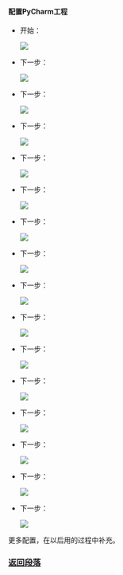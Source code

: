 #### 配置PyCharm工程 ####
- 开始：

	![](./0.pycharm-community-first-start.png)
- 下一步：

	![](./1.pycharm-community-jetbrains-privacy-policy.png)
- 下一步：

	![](./2.pycharm-community-initial-configuration.png)
- 下一步：

	![](./3.pycharm-community-new-project.png)
- 下一步：

	![](./4.pycharm-community-new-project-by-open-folder.png)
- 下一步：

	![](./5.pycharm-community-workspace.png)
- 下一步：

	![](./6.pycharm-community-menu-file.png)
- 下一步：

	![](./7.pycharm-community-settings-project-interpreter.png)
- 下一步：

	![](./8.pycharm-community-settings-project-interpreter-a.png)
- 下一步：

	![](./9.pycharm-community-settings-project-interpreter-b.png)
- 下一步：

	![](./a.pycharm-community-settings-project-structure.png)
- 下一步：

	![](./b.pycharm-community-settings-project-structure-sources-a.png)
- 下一步：

	![](./c.pycharm-community-settings-project-structure-sources-b.png)
- 下一步：

	![](./d.pycharm-community-settings-appearance-show~line~numbers.png)
- 下一步：

	![](./e.pycharm-community-settings-encodings.png)
- 下一步：

	![](./f.pycharm-community-settings-file-template.png)

更多配置，在以后用的过程中补充。


### [返回段落](https://github.com/nagexiucai/manuscripts/blob/master/Python半深入讲义/子丑寅卯/环境搭建.md#user-content-pycharm-project-configuration "环境搭建") ###